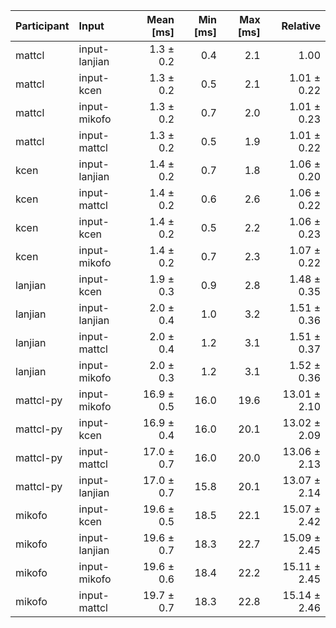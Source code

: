 | Participant | Input | Mean [ms] | Min [ms] | Max [ms] | Relative |
|:---|:---|---:|---:|---:|---:|
| mattcl | input-lanjian | 1.3 ± 0.2 | 0.4 | 2.1 | 1.00 |
| mattcl | input-kcen | 1.3 ± 0.2 | 0.5 | 2.1 | 1.01 ± 0.22 |
| mattcl | input-mikofo | 1.3 ± 0.2 | 0.7 | 2.0 | 1.01 ± 0.23 |
| mattcl | input-mattcl | 1.3 ± 0.2 | 0.5 | 1.9 | 1.01 ± 0.22 |
| kcen | input-lanjian | 1.4 ± 0.2 | 0.7 | 1.8 | 1.06 ± 0.20 |
| kcen | input-mattcl | 1.4 ± 0.2 | 0.6 | 2.6 | 1.06 ± 0.22 |
| kcen | input-kcen | 1.4 ± 0.2 | 0.5 | 2.2 | 1.06 ± 0.23 |
| kcen | input-mikofo | 1.4 ± 0.2 | 0.7 | 2.3 | 1.07 ± 0.22 |
| lanjian | input-kcen | 1.9 ± 0.3 | 0.9 | 2.8 | 1.48 ± 0.35 |
| lanjian | input-lanjian | 2.0 ± 0.4 | 1.0 | 3.2 | 1.51 ± 0.36 |
| lanjian | input-mattcl | 2.0 ± 0.4 | 1.2 | 3.1 | 1.51 ± 0.37 |
| lanjian | input-mikofo | 2.0 ± 0.3 | 1.2 | 3.1 | 1.52 ± 0.36 |
| mattcl-py | input-mikofo | 16.9 ± 0.5 | 16.0 | 19.6 | 13.01 ± 2.10 |
| mattcl-py | input-kcen | 16.9 ± 0.4 | 16.0 | 20.1 | 13.02 ± 2.09 |
| mattcl-py | input-mattcl | 17.0 ± 0.7 | 16.0 | 20.0 | 13.06 ± 2.13 |
| mattcl-py | input-lanjian | 17.0 ± 0.7 | 15.8 | 20.1 | 13.07 ± 2.14 |
| mikofo | input-kcen | 19.6 ± 0.5 | 18.5 | 22.1 | 15.07 ± 2.42 |
| mikofo | input-lanjian | 19.6 ± 0.7 | 18.3 | 22.7 | 15.09 ± 2.45 |
| mikofo | input-mikofo | 19.6 ± 0.6 | 18.4 | 22.2 | 15.11 ± 2.45 |
| mikofo | input-mattcl | 19.7 ± 0.7 | 18.3 | 22.8 | 15.14 ± 2.46 |
